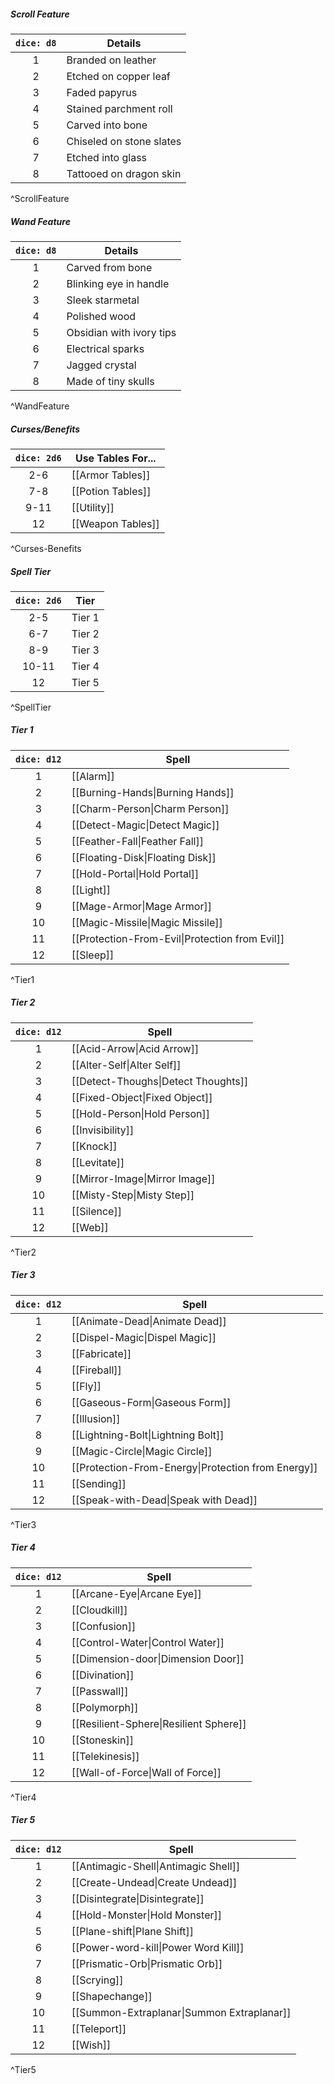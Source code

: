 ##### Scroll Feature
| `dice: d8` | Details                  |
|:----------:| ------------------------ |
|     1      | Branded on leather       |
|     2      | Etched on copper leaf    |
|     3      | Faded papyrus            |
|     4      | Stained parchment roll   |
|     5      | Carved into bone         |
|     6      | Chiseled on stone slates |
|     7      | Etched into glass        |
|     8      | Tattooed on dragon skin  |
^ScrollFeature

##### Wand Feature
| `dice: d8` | Details                  |
|:----------:| ------------------------ |
|     1      | Carved from bone         |
|     2      | Blinking eye in handle   |
|     3      | Sleek starmetal          |
|     4      | Polished wood            |
|     5      | Obsidian with ivory tips |
|     6      | Electrical sparks        |
|     7      | Jagged crystal           |
|     8      | Made of tiny skulls      |
^WandFeature

##### Curses/Benefits
| `dice: 2d6` | Use Tables For... |
|:-----------:| ----------------- |
|     2-6     | [[Armor Tables]]  |
|     7-8     | [[Potion Tables]] |
|    9-11     | [[Utility]]       |
|     12      | [[Weapon Tables]] |
^Curses-Benefits

##### Spell Tier
| `dice: 2d6` | Tier   |
|:-----------:| ------ |
|     2-5     | Tier 1 |
|     6-7     | Tier 2 |
|     8-9     | Tier 3 |
|    10-11    | Tier 4 |
|     12      | Tier 5 |
^SpellTier

##### Tier 1
| `dice: d12` | Spell                                          |
|:-----------:| ---------------------------------------------- |
|      1      | [[Alarm]]                                      |
|      2      | [[Burning-Hands\|Burning Hands]]               |
|      3      | [[Charm-Person\|Charm Person]]                 |
|      4      | [[Detect-Magic\|Detect Magic]]                 |
|      5      | [[Feather-Fall\|Feather Fall]]                 |
|      6      | [[Floating-Disk\|Floating Disk]]               |
|      7      | [[Hold-Portal\|Hold Portal]]                   |
|      8      | [[Light]]                                      |
|      9      | [[Mage-Armor\|Mage Armor]]                     |
|     10      | [[Magic-Missile\|Magic Missile]]               |
|     11      | [[Protection-From-Evil\|Protection from Evil]] |
|     12      | [[Sleep]]                                      |
^Tier1

##### Tier 2
| `dice: d12` | Spell                              |
|:-----------:| ---------------------------------- |
|      1      | [[Acid-Arrow\|Acid Arrow]]         |
|      2      | [[Alter-Self\|Alter Self]]         |
|      3      | [[Detect-Thoughs\|Detect Thoughts]] |
|      4      | [[Fixed-Object\|Fixed Object]]     |
|      5      | [[Hold-Person\|Hold Person]]       |
|      6      | [[Invisibility]]                   |
|      7      | [[Knock]]                          |
|      8      | [[Levitate]]                       |
|      9      | [[Mirror-Image\|Mirror Image]]     |
|     10      | [[Misty-Step\|Misty Step]]         |
|     11      | [[Silence]]                        |
|     12      | [[Web]]                            |
^Tier2

##### Tier 3
| `dice: d12` | **Spell**                                          |
|:-----------:| -------------------------------------------------- |
|      1      | [[Animate-Dead\|Animate Dead]]                     |
|      2      | [[Dispel-Magic\|Dispel Magic]]                     |
|      3      | [[Fabricate]]                                      |
|      4      | [[Fireball]]                                       |
|      5      | [[Fly]]                                            |
|      6      | [[Gaseous-Form\|Gaseous Form]]                     |
|      7      | [[Illusion]]                                       |
|      8      | [[Lightning-Bolt\|Lightning Bolt]]                 |
|      9      | [[Magic-Circle\|Magic Circle]]                     |
|     10      | [[Protection-From-Energy\|Protection from Energy]] |
|     11      | [[Sending]]                                        |
|     12      | [[Speak-with-Dead\|Speak with Dead]]               |
^Tier3

##### Tier 4
| `dice: d12` | Spell                                  |
|:-----------:| -------------------------------------- |
|      1      | [[Arcane-Eye\|Arcane Eye]]             |
|      2      | [[Cloudkill]]                          |
|      3      | [[Confusion]]                          |
|      4      | [[Control-Water\|Control Water]]       |
|      5      | [[Dimension-door\|Dimension Door]]     |
|      6      | [[Divination]]                         |
|      7      | [[Passwall]]                           |
|      8      | [[Polymorph]]                          |
|      9      | [[Resilient-Sphere\|Resilient Sphere]] |
|     10      | [[Stoneskin]]                          |
|     11      | [[Telekinesis]]                        |
|     12      | [[Wall-of-Force\|Wall of Force]]       |
^Tier4

##### Tier 5
| `dice: d12` | Spell                                      |
|:-----------:| ------------------------------------------ |
|      1      | [[Antimagic-Shell\|Antimagic Shell]]       |
|      2      | [[Create-Undead\|Create Undead]]           |
|      3      | [[Disintegrate\|Disintegrate]]             |
|      4      | [[Hold-Monster\|Hold Monster]]             |
|      5      | [[Plane-shift\|Plane Shift]]               |
|      6      | [[Power-word-kill\|Power Word Kill]]       |
|      7      | [[Prismatic-Orb\|Prismatic Orb]]           |
|      8      | [[Scrying]]                                |
|      9      | [[Shapechange]]                            |
|     10      | [[Summon-Extraplanar\|Summon Extraplanar]] |
|     11      | [[Teleport]]                               |
|     12      | [[Wish]]                                   |
^Tier5
